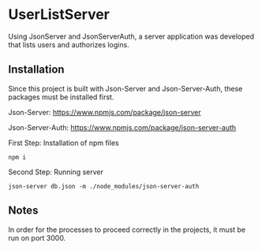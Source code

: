 # UserListServer
Using JsonServer and JsonServerAuth, a server application was developed that lists users and authorizes logins.

## Installation
Since this project is built with Json-Server and Json-Server-Auth, these packages must be installed first.

Json-Server: https://www.npmjs.com/package/json-server

Json-Server-Auth: https://www.npmjs.com/package/json-server-auth

First Step: Installation of npm files

 `npm i`
 
 Second Step: Running server

`json-server db.json -m ./node_modules/json-server-auth`

## Notes
In order for the processes to proceed correctly in the projects, it must be run on port 3000.
